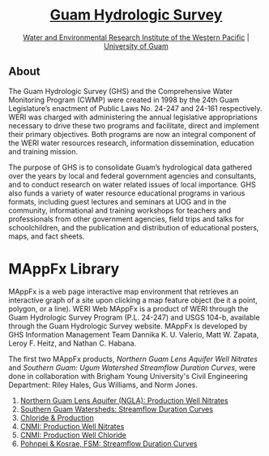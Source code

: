 <h1 align="center"><a href="https://guamhydrologicsurvey.uog.edu/">Guam Hydrologic Survey</a></h1>

<p align="center"><a href="https://weri.uog.edu/">Water and Environmental Research Institute of the Western Pacific</a> | <a href="https://www.uog.edu/">University of Guam</a></p>

## About

The Guam Hydrologic Survey (GHS) and the Comprehensive Water Monitoring Program (CWMP) were created in 1998 by the 24th Guam Legislature’s enactment of Public Laws No. 24-247 and 24-161 respectively. WERI was charged with administering the annual legislative appropriations necessary to drive these two programs and facilitate, direct and implement their primary objectives. Both programs are now an integral component of the WERI water resources research, information dissemination, education and training mission.

The purpose of GHS is to consolidate Guam’s hydrological data gathered over the years by local and federal government agencies and consultants, and to conduct research on water related issues of local importance. GHS also funds a variety of water resource educational programs in various formats, including guest lectures and seminars at UOG and in the community, informational and training workshops for teachers and professionals from other government agencies, field trips and talks for schoolchildren, and the publication and distribution of educational posters, maps, and fact sheets.

# MAppFx Library 
MAppFx is a web page interactive map environment that retrieves an interactive graph of a site upon clicking a map feature object (be it a point, polygon, or a line). WERI Web MAppFx is a product of WERI through the Guam Hydrologic Survey Program (P.L. 24-247) and USGS 104-b, available through the Guam Hydrologic Survey website. MAppFx is developed by GHS Information Management Team Dannika K. U. Valerio, Matt W. Zapata, Leroy F. Heitz, and Nathan C. Habana. 

The first two MAppFx products, _Northern Guam Lens Aquifer Well Nitrates_ and _Southern Guam: Ugum Watershed Streamflow Duration Curves_, were done in collaboration with Brigham Young University's Civil Engineering Department: Riley Hales, Gus Williams, and Norm Jones. 

1. [Northern Guam Lens Aquifer (NGLA): Production Well Nitrates](https://guam-hydrologic-survey.github.io/well-nitrates-app/) 
2. [Southern Guam Watersheds: Streamflow Duration Curves](https://guam-hydrologic-survey.github.io/ugum-fdc-app/)
3. [Chloride & Production](https://guam-hydrologic-survey.github.io/chloride-production-app)
4. [CNMI: Production Well Nitrates](https://guam-hydrologic-survey.github.io/saipan-nitrates-app)
5. [CNMI: Production Well Chloride](https://guam-hydrologic-survey.github.io/saipan-chloride-app)
6. [Pohnpei & Kosrae, FSM: Streamflow Duration Curves](https://guam-hydrologic-survey.github.io/fsm-fdc-app)
